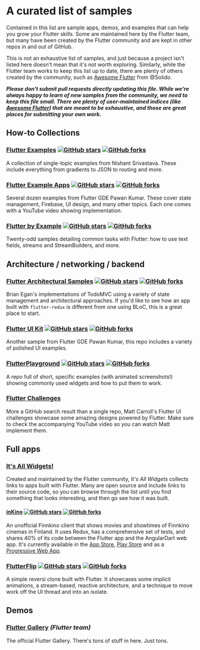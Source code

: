 # A curated list of samples

Contained in this list are sample apps, demos, and examples that can help you grow your Flutter skills. Some are maintained here by the Flutter team, but many have been created by the Flutter community and are kept in other repos in and out of GitHub.

This is not an exhaustive list of samples, and just because a project isn't listed here doesn't mean that it's not worth exploring. Similarly, while the Flutter team works to keep this list up to date, there are plenty of others created by the community, such as [Awesome Flutter](https://github.com/Solido/awesome-flutter) from @Solido.

***Please don't submit pull requests directly updating this file. While we're always happy to learn of new samples from the community, we need to keep this file small. There are plenty of user-maintained indices (like [Awesome Flutter](https://github.com/Solido/awesome-flutter)) that are meant to be exhaustive, and those are great places for submitting your own work.***

## How-to Collections

### [Flutter Examples](https://github.com/nisrulz/flutter-examples) [![GitHub stars](https://img.shields.io/github/stars/nisrulz/flutter-examples.svg?style=social&label=Star)](https://github.com/nisrulz/flutter-examples) [![GitHub forks](https://img.shields.io/github/forks/nisrulz/flutter-examples.svg?style=social&label=Fork)](https://github.com/nisrulz/flutter-examples/fork)

A collection of single-topic examples from Nishant Srivastava. These include everything from gradients to JSON to routing and more.

### [Flutter Example Apps](https://github.com/iampawan/FlutterExampleApps) [![GitHub stars](https://img.shields.io/github/stars/iampawan/FlutterExampleApps.svg?style=social&label=Star)](https://github.com/iampawan/FlutterExampleApps) [![GitHub forks](https://img.shields.io/github/forks/iampawan/FlutterExampleApps.svg?style=social&label=Fork)](https://github.com/iampawan/FlutterExampleApps/fork)

Several dozen examples from Flutter GDE Pawan Kumar. These cover state management, Firebase, UI design, and many other topics. Each one comes with a YouTube video showing implementation.

### [Flutter by Example](https://github.com/mjohnsullivan/flutter-by-example) [![GitHub stars](https://img.shields.io/github/stars/mjohnsullivan/flutter-by-example.svg?style=social&label=Star)](https://github.com/mjohnsullivan/flutter-by-example) [![GitHub forks](https://img.shields.io/github/forks/mjohnsullivan/flutter-by-example.svg?style=social&label=Fork)](https://github.com/mjohnsullivan/flutter-by-example/fork)

Twenty-odd samples detailing common tasks with Flutter: how to use text fields, streams and StreamBuilders, and more.

## Architecture / networking / backend

### [Flutter Architectural Samples](https://github.com/brianegan/flutter_architecture_samples) [![GitHub stars](https://img.shields.io/github/stars/brianegan/flutter_architecture_samples.svg?style=social&label=Star)](https://github.com/brianegan/flutter_architecture_samples) [![GitHub forks](https://img.shields.io/github/forks/brianegan/flutter_architecture_samples.svg?style=social&label=Fork)](https://github.com/brianegan/flutter_architecture_samples/fork)

Brian Egan's implementations of TodoMVC using a variety of state management and architectural approaches. If you'd like to see how an app built with `flutter-redux` is different from one using BLoC, this is a great place to start.

### [Flutter UI Kit](https://github.com/iampawan/Flutter-UI-Kit) [![GitHub stars](https://img.shields.io/github/stars/iampawan/Flutter-UI-Kit.svg?style=social&label=Star)](https://github.com/iampawan/Flutter-UI-Kit) [![GitHub forks](https://img.shields.io/github/forks/iampawan/Flutter-UI-Kit.svg?style=social&label=Fork)](https://github.com/iampawan/Flutter-UI-Kit/fork)
Another sample from Flutter GDE Pawan Kumar, this repo includes a variety of polished UI examples.

### [FlutterPlayground](https://github.com/ibhavikmakwana/FlutterPlayground) [![GitHub stars](https://img.shields.io/github/stars/ibhavikmakwana/FlutterPlayground.svg?style=social&label=Star)](https://github.com/ibhavikmakwana/FlutterPlayground) [![GitHub forks](https://img.shields.io/github/forks/ibhavikmakwana/FlutterPlayground.svg?style=social&label=Fork)](https://github.com/ibhavikmakwana/FlutterPlayground/fork)

A repo full of short, specific examples (with animated screenshots!) showing commonly used widgets and how to put them to work.

### [Flutter Challenges](https://github.com/matthew-carroll?tab=repositories&q=flutter_ui_challenge)
More a GitHub search result than a single repo, Matt Carroll's Flutter UI challenges showcase some amazing designs powered by Flutter. Make sure to check the accompanying YouTube video so you can watch Matt implement them.

## Full apps

### [It's All Widgets!](https://itsallwidgets.com?open_source=true)
Created and maintained by the Flutter community, *It's All Widgets* collects links to apps built with Flutter. Many are open source and include links to their source code, so you can browse through the list until you find something that looks interesting, and then go see how it was built.

#### [inKino](https://github.com/roughike/inKino) [![GitHub stars](https://img.shields.io/github/stars/roughike/inKino.svg?style=social&label=Star)](https://github.com/roughike/inKino) [![GitHub forks](https://img.shields.io/github/forks/roughike/inKino.svg?style=social&label=Fork)](https://github.com/roughike/inKino/fork)
An unofficial Finnkino client that shows movies and showtimes of Finnkino cinemas in Finland. It uses Redux, has a comprehensive set of tests, and shares 40% of its code between the Flutter app and the AngularDart web app. It's currently available in the [App Store](https://itunes.apple.com/gb/app/inkino/id1367181450?mt=8), [Play Store](https://play.google.com/store/apps/details?id=com.roughike.inkino) and as a [Progressive Web App](https://inkino.app).

### [FlutterFlip](https://github.com/redbrogdon/flutterflip) [![GitHub stars](https://img.shields.io/github/stars/redbrogdon/flutterflip.svg?style=social&label=Star)](https://github.com/redbrogdon/flutterflip) [![GitHub forks](https://img.shields.io/github/forks/redbrogdon/flutterflip.svg?style=social&label=Fork)](https://github.com/redbrogdon/flutterflip/fork)
A simple reversi clone built with Flutter. It showcases some implicit animations, a stream-based, reactive architecture, and a technique to move work off the UI thread and into an isolate.

## Demos

### [Flutter Gallery](https://github.com/flutter/flutter/tree/master/examples/flutter_gallery) _(Flutter team)_
The official Flutter Gallery. There's tons of stuff in here. Just tons.